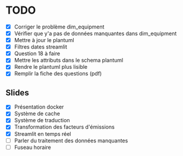 # TODO

- [X] Corriger le problème dim_equipment
- [X] Vérifier que y'a pas de données manquantes dans dim_equipment
- [X] Mettre à jour le plantuml
- [X] Filtres dates streamlit
- [X] Question 18 à faire
- [X] Mettre les attributs dans le schema plantuml
- [X] Rendre le plantuml plus lisible
- [X] Remplir la fiche des questions (pdf)

## Slides

- [X] Présentation docker
- [X] Système de cache
- [X] Système de traduction
- [X] Transformation des facteurs d'émissions
- [X] Streamlit en temps réel
- [ ] Parler du traitement des données manquantes
- [ ] Fuseau horaire
